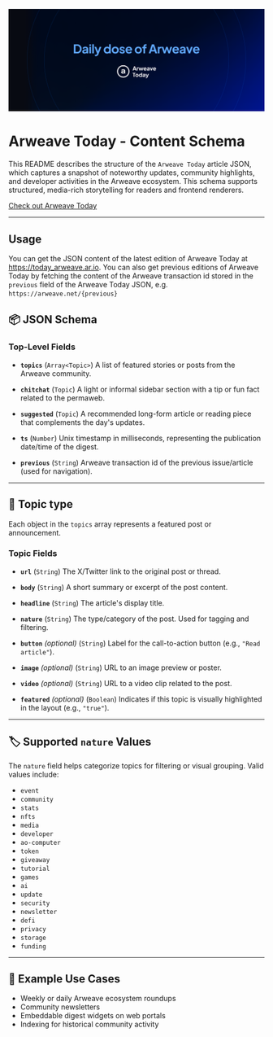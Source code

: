![Arweave Today Banner](./banner.png)

# Arweave Today - Content Schema

This README describes the structure of the `Arweave Today` article JSON, which captures a snapshot of noteworthy updates, community highlights, and developer activities in the Arweave ecosystem. This schema supports structured, media-rich storytelling for readers and frontend renderers.

[Check out Arweave Today](https://arweavehub.com/today)

---

## Usage

You can get the JSON content of the latest edition of Arweave Today at https://today_arweave.ar.io. You can also get previous editions of Arweave Today by fetching the content of the Arweave transaction id stored in the `previous` field of the Arweave Today JSON, e.g. `https://arweave.net/{previous}`

## :package: JSON Schema

### Top-Level Fields

- **`topics`** (`Array<Topic>`)
  A list of featured stories or posts from the Arweave community.

- **`chitchat`** (`Topic`)
  A light or informal sidebar section with a tip or fun fact related to the permaweb.

- **`suggested`** (`Topic`)
  A recommended long-form article or reading piece that complements the day's updates.

- **`ts`** (`Number`)
  Unix timestamp in milliseconds, representing the publication date/time of the digest.

- **`previous`** (`String`)
  Arweave transaction id of the previous issue/article (used for navigation).

---

## :newspaper: Topic type

Each object in the `topics` array represents a featured post or announcement.

### Topic Fields

- **`url`** (`String`)
  The X/Twitter link to the original post or thread.

- **`body`** (`String`)
  A short summary or excerpt of the post content.

- **`headline`** (`String`)
  The article's display title.

- **`nature`** (`String`)
  The type/category of the post. Used for tagging and filtering.

- **`button`** *(optional)* (`String`)
  Label for the call-to-action button (e.g., `"Read article"`).

- **`image`** *(optional)* (`String`)
  URL to an image preview or poster.

- **`video`** *(optional)* (`String`)
  URL to a video clip related to the post.

- **`featured`** *(optional)* (`Boolean`)
  Indicates if this topic is visually highlighted in the layout (e.g., `"true"`).

---

## :label: Supported `nature` Values

The `nature` field helps categorize topics for filtering or visual grouping. Valid values include:

- `event`
- `community`
- `stats`
- `nfts`
- `media`
- `developer`
- `ao-computer`
- `token`
- `giveaway`
- `tutorial`
- `games`
- `ai`
- `update`
- `security`
- `newsletter`
- `defi`
- `privacy`
- `storage`
- `funding`

---

## :compass: Example Use Cases

- Weekly or daily Arweave ecosystem roundups
- Community newsletters
- Embeddable digest widgets on web portals
- Indexing for historical community activity
